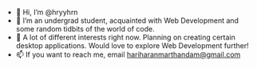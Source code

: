 - 👋 Hi, I’m @hryyhrn
- 👀 I’m an undergrad student, acquainted with Web Development and some random tidbits of the world of code.
- 💞️ A lot of different interests right now. Planning on creating certain desktop applications. Would love to explore Web Development further!
- 📫 If you want to reach me, email hariharanmarthandam@gmail.com
